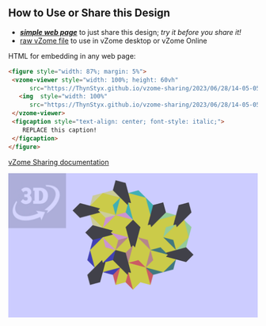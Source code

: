 
## How to Use or Share this Design

 - [***simple web page***](<https://ThynStyx.github.io/vzome-sharing/2023/06/28/14-05-05-Irregular-pentagon-spectres/>) to just share this design; *try it before you share it!*
 - [raw vZome file](<https://raw.githubusercontent.com/ThynStyx/vzome-sharing/main/2023/06/28/14-05-05-Irregular-pentagon-spectres/Irregular-pentagon-spectres.vZome>) to use in vZome desktop or vZome Online
 
 HTML for embedding in any web page:
 ```html
<figure style="width: 87%; margin: 5%">
  <vzome-viewer style="width: 100%; height: 60vh"
       src="https://ThynStyx.github.io/vzome-sharing/2023/06/28/14-05-05-Irregular-pentagon-spectres/Irregular-pentagon-spectres.vZome" >
    <img  style="width: 100%"
       src="https://ThynStyx.github.io/vzome-sharing/2023/06/28/14-05-05-Irregular-pentagon-spectres/Irregular-pentagon-spectres.png" >
  </vzome-viewer>
  <figcaption style="text-align: center; font-style: italic;">
     REPLACE this caption!
  </figcaption>
</figure>
 ```

[vZome Sharing documentation](https://vzome.github.io/vzome/sharing.html#how-it-works)

![Image](<Irregular-pentagon-spectres.png>)

